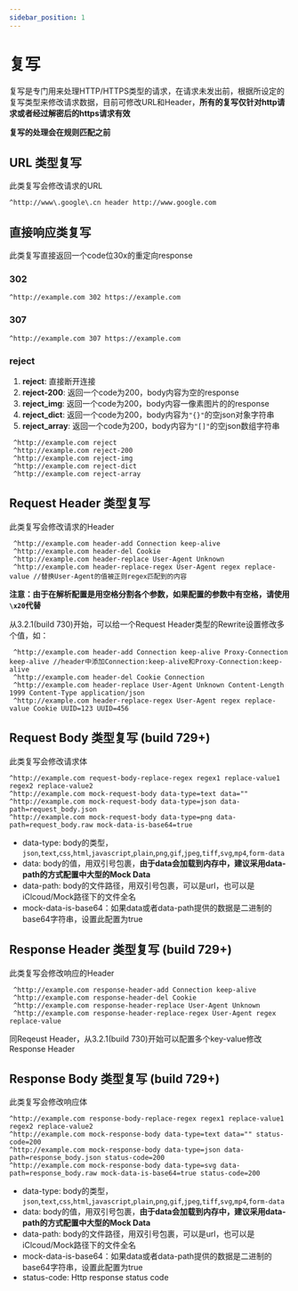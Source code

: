 ```yaml
---
sidebar_position: 1
---
```


# 复写
复写是专门用来处理HTTP/HTTPS类型的请求，在请求未发出前，根据所设定的复写类型来修改请求数据，目前可修改URL和Header，**所有的复写仅针对http请求或者经过解密后的https请求有效**

**复写的处理会在规则匹配之前**

## URL 类型复写
此类复写会修改请求的URL
```
^http://www\.google\.cn header http://www.google.com
```
## 直接响应类复写
此类复写直接返回一个code位30x的重定向response
### 302
```
^http://example.com 302 https://example.com
```

### 307
```
^http://example.com 307 https://example.com
```

### reject
1. **reject**: 直接断开连接
2. **reject-200**: 返回一个code为200，body内容为空的response
3. **reject_img**: 返回一个code为200，body内容一像素图片的的response
4. **reject_dict**: 返回一个code为200，body内容为`"{}"`的空json对象字符串
5. **reject_array**: 返回一个code为200，body内容为`"[]"`的空json数组字符串
```
 ^http://example.com reject
 ^http://example.com reject-200
 ^http://example.com reject-img
 ^http://example.com reject-dict
 ^http://example.com reject-array
```

## Request Header 类型复写
此类复写会修改请求的Header
```
 ^http://example.com header-add Connection keep-alive
 ^http://example.com header-del Cookie
 ^http://example.com header-replace User-Agent Unknown
 ^http://example.com header-replace-regex User-Agent regex replace-value //替换User-Agent的值被正则regex匹配到的内容
```

**注意：由于在解析配置是用空格分割各个参数，如果配置的参数中有空格，请使用`\x20`代替**

从3.2.1(build 730)开始，可以给一个Request Header类型的Rewrite设置修改多个值，如：
```
 ^http://example.com header-add Connection keep-alive Proxy-Connection keep-alive //header中添加Connection:keep-alive和Proxy-Connection:keep-alive
 ^http://example.com header-del Cookie Connection
 ^http://example.com header-replace User-Agent Unknown Content-Length 1999 Content-Type application/json
 ^http://example.com header-replace-regex User-Agent regex replace-value Cookie UUID=123 UUID=456
```

## Request Body 类型复写 (build 729+)
此类复写会修改请求体
```
^http://example.com request-body-replace-regex regex1 replace-value1 regex2 replace-value2
^http://example.com mock-request-body data-type=text data="" 
^http://example.com mock-request-body data-type=json data-path=request_body.json
^http://example.com mock-request-body data-type=png data-path=request_body.raw mock-data-is-base64=true
```
- data-type: body的类型，`json`,`text`,`css`,`html`,`javascript`,`plain`,`png`,`gif`,`jpeg`,`tiff`,`svg`,`mp4`,`form-data`
- data: body的值，用双引号包裹，**由于data会加载到内存中，建议采用data-path的方式配置中大型的Mock Data**
- data-path: body的文件路径，用双引号包裹，可以是url，也可以是iClcoud/Mock路径下的文件全名
- mock-data-is-base64：如果data或者data-path提供的数据是二进制的base64字符串，设置此配置为true

## Response Header 类型复写 (build 729+)
此类复写会修改响应的Header
```
 ^http://example.com response-header-add Connection keep-alive
 ^http://example.com response-header-del Cookie
 ^http://example.com response-header-replace User-Agent Unknown
 ^http://example.com response-header-replace-regex User-Agent regex replace-value
```
同Reqeust Header，从3.2.1(build 730)开始可以配置多个key-value修改Response Header

## Response Body 类型复写 (build 729+)
此类复写会修改响应体
```
^http://example.com response-body-replace-regex regex1 replace-value1 regex2 replace-value2
^http://example.com mock-response-body data-type=text data="" status-code=200
^http://example.com mock-response-body data-type=json data-path=response_body.json status-code=200
^http://example.com mock-response-body data-type=svg data-path=response_body.raw mock-data-is-base64=true status-code=200
```

- data-type: body的类型，`json`,`text`,`css`,`html`,`javascript`,`plain`,`png`,`gif`,`jpeg`,`tiff`,`svg`,`mp4`,`form-data`
- data: body的值，用双引号包裹，**由于data会加载到内存中，建议采用data-path的方式配置中大型的Mock Data**
- data-path: body的文件路径，用双引号包裹，可以是url，也可以是iClcoud/Mock路径下的文件全名
- mock-data-is-base64：如果data或者data-path提供的数据是二进制的base64字符串，设置此配置为true
- status-code: Http response status code